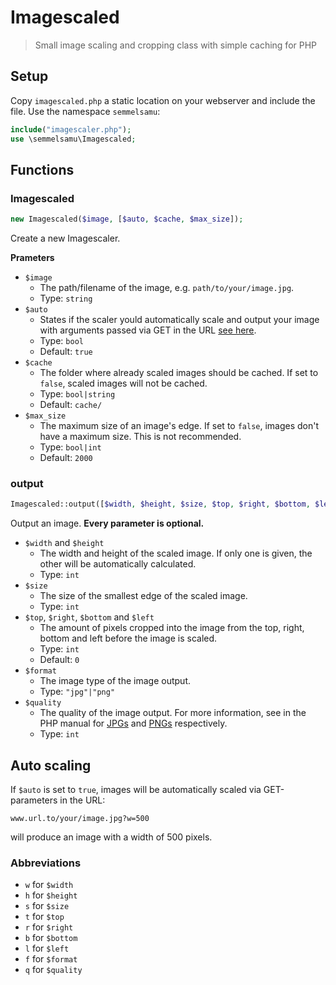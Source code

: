 # Imagescaled

> Small image scaling and cropping class with simple caching for PHP

## Setup

Copy `imagescaled.php` a static location on your webserver and include the file. Use the namespace `semmelsamu`:
```php
include("imagescaler.php");
use \semmelsamu\Imagescaled;
```

## Functions

### Imagescaled

```php
new Imagescaled($image, [$auto, $cache, $max_size]);
```
Create a new Imagescaler.

**Prameters**
- `$image`
    - The path/filename of the image, e.g. `path/to/your/image.jpg`.
    - Type: `string`
- `$auto`
    - States if the scaler yould automatically scale and output your image with arguments passed via GET in the URL [see here](#auto-scaling).
    - Type: `bool`
    - Default: `true`
- `$cache`
    - The folder where already scaled images should be cached. If set to `false`, scaled images will not be cached.
    - Type: `bool|string`
    - Default: `cache/`
- `$max_size`
    - The maximum size of an image's edge. If set to `false`, images don't have a maximum size. This is not recommended.
    - Type: `bool|int`
    - Default: `2000`

### output

```php
Imagescaled::output([$width, $height, $size, $top, $right, $bottom, $left, $format, $quality]) 
```

Output an image. **Every parameter is optional.**

- `$width` and `$height`
    - The width and height of the scaled image. If only one is given, the other will be automatically calculated.
    - Type: `int`
- `$size`
    - The size of the smallest edge of the scaled image.
    - Type: `int`
- `$top`, `$right`, `$bottom` and `$left`
    - The amount of pixels cropped into the image from the top, right, bottom and left before the image is scaled.
    - Type: `int`
    - Default: `0`
- `$format`
    - The image type of the image output.
    - Type: `"jpg"|"png"`
- `$quality`
    - The quality of the image output. For more information, see in the PHP manual for [JPGs](https://www.php.net/manual/en/function.imagejpeg.php) and [PNGs](https://www.php.net/manual/en/function.imagepng.php) respectively.
    - Type: `int`

## Auto scaling

If `$auto` is set to `true`, images will be automatically scaled via GET-parameters in the URL:

```
www.url.to/your/image.jpg?w=500
```

will produce an image with a width of 500 pixels.

### Abbreviations
- `w` for `$width`
- `h` for `$height`
- `s` for `$size`
- `t` for `$top`
- `r` for `$right`
- `b` for `$bottom`
- `l` for `$left`
- `f` for `$format`
- `q` for `$quality`
